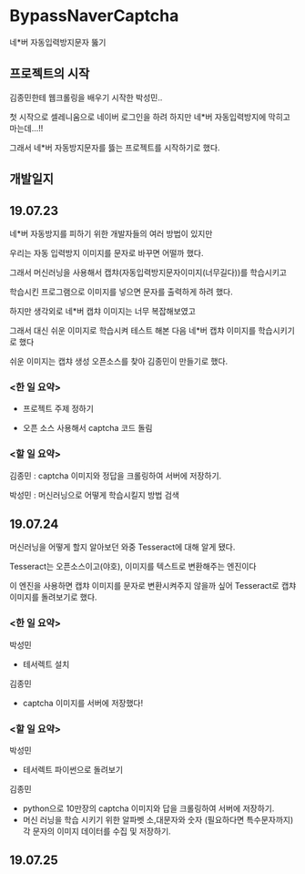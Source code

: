 # BypassNaverCaptcha
네*버 자동입력방지문자 뚫기

## 프로젝트의 시작
김종민한테 웹크롤링을 배우기 시작한 박성민..

첫 시작으로 셀레니움으로 네이버 로그인을 하려 하지만 네*버 자동입력방지에 막히고 마는데...!!

그래서 네*버 자동방지문자를 뜷는 프로젝트를 시작하기로 했다.

## 개발일지
## 19.07.23

네*버 자동방지를 피하기 위한 개발자들의 여러 방법이 있지만

우리는 자동 입력방지 이미지를 문자로 바꾸면 어떨까 했다. 

그래서 머신러닝을 사용해서 캡챠(자동입력방지문자이미지(너무길다))를 학습시키고

학습시킨 프로그램으로 이미지를 넣으면 문자를 출력하게 하려 했다.

하지만 생각외로 네*버 캡챠 이미지는 너무 복잡해보였고

그래서 대신 쉬운 이미지로 학습시켜 테스트 해본 다음 네*버 캡챠 이미지를 학습시키기로 했다

쉬운 이미지는 캡챠 생성 오픈소스를 찾아 김종민이 만들기로 했다. 


### <한 일 요약>
- 프로젝트 주제 정하기

- 오픈 소스 사용해서 captcha 코드 돌림
### <할 일 요약>
김종민 : captcha 이미지와 정답을 크롤링하여 서버에 저장하기.

박성민 : 머신러닝으로 어떻게 학습시킬지 방법 검색

## 19.07.24

머신러닝을 어떻게 할지 알아보던 와중 Tesseract에 대해 알게 됐다.

Tesseract는 오픈소스이고(야호), 이미지를 텍스트로 변환해주는 엔진이다

이 엔진을 사용하면 캡챠 이미지를 문자로 변환시켜주지 않을까 싶어 Tesseract로 캡챠 이미지를 돌려보기로 했다.

### <한 일 요약>
박성민

- 테서렉트 설치

김종민

- captcha 이미지를 서버에 저장했다!

### <할 일 요약>
박성민

- 테서렉트 파이썬으로 돌려보기


김종민

- python으로 10만장의 captcha 이미지와 답을 크롤링하여 서버에 저장하기.
- 머신 러닝을 학습 시키기 위한 알파벳 소,대문자와 숫자 (필요하다면 특수문자까지) 각 문자의 이미지 데이터를 수집 및 저장하기.
## 19.07.25
